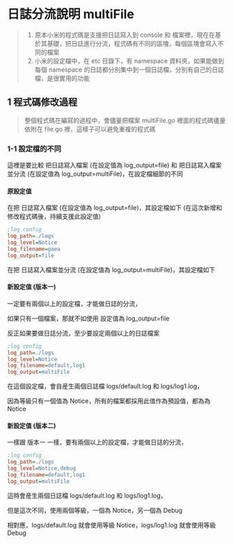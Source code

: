 # 日誌分流說明 multiFile

> 1. 原本小米的程式碼是支援把日誌寫入到 console 和 檔案裡，現在在基於其基礎，把日誌進行分流，程式碼有不同的區塊，每個區塊會寫入不同的檔案
> 2. 小米的設定檔中，在 etc 目錄下，有 namespace 資料夾，如果能做到每個 namespace 的日誌都分別集中到一個日誌檔，分別有自己的日誌檔，是很實用的功能

## 1 程式碼修改過程

> 整個程式碼在編寫的過程中，會儘量把檔案 multiFile.go 裡面的程式碼儘量依附在 file.go 裡，這樣子可以避免重複的程式碼

### 1-1 設定檔的不同

這裡是要比較 把日誌寫入檔案 (在設定值為 log_output=file) 和 把日誌寫入檔案並分流  (在設定值為 log_output=multiFile)，在設定檔細節的不同

#### 原設定值

在把 日誌寫入檔案 (在設定值為 log_output=file)，其設定檔如下 (在這次新增和修改程式碼後，持續支援此設定值)

```ini
;log config
log_path=./logs
log_level=Notice
log_filename=gaea
log_output=file
```

在把 日誌寫入檔案並分流 (在設定值為 log_output=multiFile)，其設定檔如下

#### 新設定值 (版本一)

一定要有兩個以上的設定檔，才能做日誌的分流，

如果只有一個檔案，那就不如使用 設定值為 log_output=file

反正如果要做日誌分流，至少要設定兩個以上的日誌檔案

```ini
;log config
log_path=./logs
log_level=Notice
log_filename=default,log1
log_output=multiFile
```

在這個設定檔，會自産生兩個日誌檔 logs/default.log 和 logs/log1.log，

因為等級只有一個值為 Notice，所有的檔案都採用此值作為預設值，都為為 Notice

#### 新設定值 (版本二)

一樣跟 版本一 一樣，要有兩個以上的設定檔，才能做日誌的分流，

```ini
;log config
log_path=./logs
log_level=Notice,debug
log_filename=default,log1
log_output=multiFile
```

這時會産生兩個日誌檔 logs/default.log 和 logs/log1.log，

但是這次不同，使用兩個等級，一個為 Notice，另一個為 Debug

相對應，logs/default.log 就會使用等級 Notice，logs/log1.log 就會使用等級 Debug



